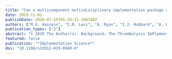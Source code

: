```yaml
---
title: "Can a multicomponent multidisciplinary implementation package change physicians' and nurses' perceptions and practices regarding thrombolysis for acute ischemic stroke? An exploratory analysis of a cluster-randomized trial"
date: 2019-11-01
publishDate: 2020-07-25T05:29:21.100740Z
authors: ["M.G. Hasnain", "C.R. Levi", "A. Ryan", "I.J. Hubbard", "A. Hall", "C. Oldmeadow", "A. Grady", "A. Jayakody", "J.R. Attia", "C.L. Paul"]
publication_types: ["2"]
abstract: "© 2019 The Author(s). Background: The Thrombolysis ImPlementation in Stroke (TIPS) trial tested the effect of a multicomponent, multidisciplinary, collaborative intervention designed to increase the rates of intravenous thrombolysis via a cluster randomized controlled trial at 20 Australian hospitals (ten intervention, ten control). This sub-study investigated changes in self-reported perceptions and practices of physicians and nurses working in acute stroke care at the participating hospitals. Methods: A survey with 74 statements was administered during the pre-and post-intervention periods to staff at 19 of the 20 hospitals. An exploratory factor analysis identified the structure of the survey items and linear mixed modeling was applied to the final survey domain scores to explore the differences between groups over time. Result: The response rate was 45% for both the pre-(503 out of 1127 eligible staff from 19 hospitals) and post-intervention (414 out of 919 eligible staff from 18 hospitals) period. Four survey domains were identified: (1) hospital performance indicators, feedback, and training; (2) personal perceptions about thrombolysis evidence and implementation; (3) personal stroke skills and hospital stroke care policies; and (4) emergency and ambulance procedures. There was a significant pre-to post-intervention mean increase (0.21 95% CI 0.09; 0.34; p textless 0.01) in scores relating to hospital performance indicators, feedback, and training; for the intervention hospitals compared to control hospitals. There was a corresponding increase in mean scores regarding perceptions about the thrombolysis evidence and implementation (0.21, 95% CI 0.06; 0.36; p textless 0.05). Sub-group analysis indicated that the improvements were restricted to nurses' responses. Conclusion: TIPS resulted in changes in some aspects of nurses' perceptions relating to the evidence for intravenous thrombolysis and its implementation and hospital performance indicators, feedback, and training. However, there is a need to explore further strategies for influencing the views of physicians given limited statistical power in the physician sample. Trial registration: ACTRN12613000939796, UTN: U1111-1145-6762."
featured: false
publication: "*Implementation Science*"
doi: "10.1186/s13012-019-0940-0"
---
```


